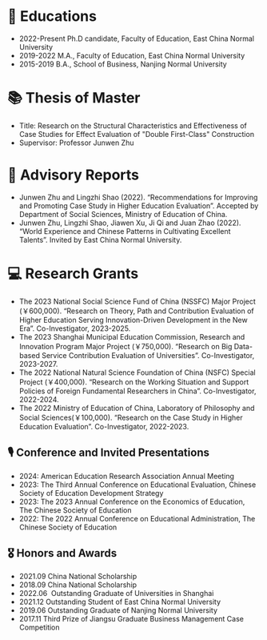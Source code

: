 
# 📖 Educations
- 2022-Present     Ph.D candidate, Faculty of Education, East China Normal University
- 2019-2022       M.A., Faculty of Education, East China Normal University
- 2015-2019       B.A., School of Business, Nanjing Normal University 

# 📚 Thesis of Master
- Title: Research on the Structural Characteristics and Effectiveness of Case Studies for Effect Evaluation of "Double First-Class" Construction
- Supervisor: Professor Junwen Zhu


# 💬 Advisory Reports
- Junwen Zhu and Lingzhi Shao (2022). “Recommendations for Improving and Promoting Case Study in Higher Education Evaluation”. Accepted by Department of Social Sciences, Ministry of Education of China.
- Junwen Zhu, Lingzhi Shao, Jiawen Xu, Ji Qi and Juan Zhao (2022). “World Experience and Chinese Patterns in Cultivating Excellent Talents”. Invited by East China Normal University.


# 💻 Research Grants
- The 2023 National Social Science Fund of China (NSSFC) Major Project (￥600,000). “Research on Theory, Path and Contribution Evaluation of Higher Education Serving Innovation-Driven Development in the New Era”. Co-Investigator, 2023-2025.
- The 2023 Shanghai Municipal Education Commission, Research and Innovation Program Major Project (￥750,000). “Research on Big Data-based Service Contribution Evaluation of Universities”. Co-Investigator, 2023-2027.
- The 2022 National Natural Science Foundation of China (NSFC) Special Project (￥400,000). “Research on the Working Situation and Support Policies of Foreign Fundamental Researchers in China”. Co-Investigator, 2022-2024.
- The 2022 Ministry of Education of China, Laboratory of Philosophy and Social Sciences(￥100,000). “Research on the Case Study in Higher Education Evaluation”. Co-Investigator, 2022-2023. 



## 🎙 Conference and Invited Presentations
- 2024: American Education Research Association Annual Meeting
- 2023: The Third Annual Conference on Educational Evaluation, Chinese Society of Education Development Strategy
- 2023: The 2023 Annual Conference on the Economics of Education, The Chinese Society of Education
- 2022: The 2022 Annual Conference on Educational Administration, The Chinese Society of Education


## 🎖 Honors and Awards
- 2021.09  China National Scholarship
- 2018.09  China National Scholarship
- 2022.06  Outstanding Graduate of Universities in Shanghai
- 2021.12  Outstanding Student of East China Normal University
- 2019.06  Outstanding Graduate of Nanjing Normal University
- 2017.11 Third Prize of Jiangsu Graduate Business Management Case Competition 

